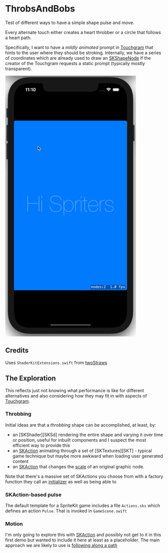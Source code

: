 # ThrobsAndBobs

Test of different ways to have a simple shape pulse and move.

Every alternate touch either creates a heart throbber or a circle that follows a heart path.

Specifically, I want to have a _mildly animated_ prompt in [Touchgram][tg] that hints to the user where they should be stroking. Internally, we have a series of coordinates which are already used to draw an [SKShapeNode][SKShape] if the creator of the Touchgram requests a static prompt (typically mostly transparent).


![Recording of tapping the screen a few times](./ThrobsAndBobsDemo.gif)

## Credits
Uses `ShaderKitExtensions.swift` from [twoStraws][ShKit]

## The Exploration

This reflects just not knowing what performance is like for different alternatives and also considering how they may fit in with aspects of [Touchgram][tg].

### Throbbing

Initial ideas are that a _throbbing_ shape can be accomplished, at least, by:

- an [SKShader][SKSd] rendering the entire shape and varying it over time or position, useful for inbuilt components and I suspect the most efficient way to provide this
- an [SKAction][SKA] animating through a set of [SKTextures][SKT] - typical game technique but maybe more awkward when loading user generated content
- an [SKAction][SKA] that changes the [scale] of an original graphic node.

Note that there's a massive set of SKActions you choose from with a factory function they call an [initializer][init] as well as being able to 

### SKAction-based pulse
The default template for a SpriteKit game includes a file `Actions.sks` which defines an action `Pulse`. That is invoked in `GameScene.swift`

### Motion

I'm only going to explore this with [SKAction][SKA] and possibly not get to it in this first demo but wanted to include it here at least as a placeholder. The main approach we are likely to use is [following along a path][follow]


[SKA]: https://developer.apple.com/documentation/spritekit/skaction
[SKShape]: https://developer.apple.com/documentation/spritekit/skshapenode
[SKShd]: https://developer.apple.com/documentation/spritekit/skshader
[scale]: https://developer.apple.com/documentation/spritekit/skaction/1417741-scale
[init]: https://developer.apple.com/documentation/spritekit/skaction/action_initializers
[tg]: https://www.touchgram.com
[follow]: https://developer.apple.com/documentation/spritekit/skaction/1417822-follow
[ShKit]: https://github.com/twostraws/ShaderKit
